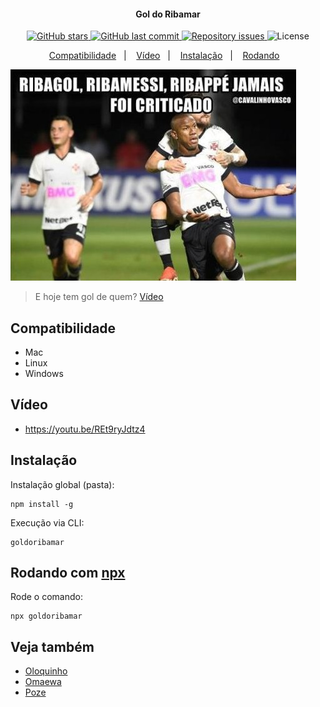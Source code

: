 <h4 align="center">
    Gol do Ribamar
</h4>
<p align="center">
  <a href="https://github.com/jonathanmagliano/gol-do-ribamar/stars">
    <img alt="GitHub stars" src="https://img.shields.io/github/stars/jonathanmagliano/gol-do-ribamar">
  </a>
  
  <a href="https://github.com/jonathanmagliano/gol-do-ribamar/commits/master">
    <img alt="GitHub last commit" src="https://img.shields.io/github/last-commit/jonathanmagliano/gol-do-ribamar">
  </a>

  <a href="https://github.com/jonathanmagliano/gol-do-ribamar/issues">
    <img alt="Repository issues" src="https://img.shields.io/github/issues/jonathanmagliano/gol-do-ribamar">
  </a>

  <img alt="License" src="https://img.shields.io/badge/license-MIT-brightgreen">
</p>

<p align="center">
  <a href="#compatibilidade">Compatibilidade</a>&nbsp;&nbsp;&nbsp;|&nbsp;&nbsp;&nbsp;
  <a href="#vídeo">Vídeo</a>&nbsp;&nbsp;&nbsp;|&nbsp;&nbsp;&nbsp;
  <a href="#instalação">Instalação</a>&nbsp;&nbsp;&nbsp;|&nbsp;&nbsp;&nbsp;
  <a href="#rodando">Rodando</a>&nbsp;&nbsp;&nbsp;
</p>

![img](ribamar.jpeg)

> E hoje tem gol de quem? [Vídeo](https://www.youtube.com/watch?v=svvXeHuSAAk)

## Compatibilidade

- Mac
- Linux
- Windows

## Vídeo
- https://youtu.be/REt9ryJdtz4

## Instalação
Instalação global (pasta):

    npm install -g

Execução via CLI:
    
    goldoribamar

## Rodando com [npx](https://www.npmjs.com/package/npx)
Rode o comando:

    npx goldoribamar

## Veja também

 - [Oloquinho](https://github.com/oloquinho/oloquinho)
 - [Omaewa](https://github.com/BrOrlandi/omaewa/)
 - [Poze](https://github.com/imdanielpiva/tomanocupacero/)
